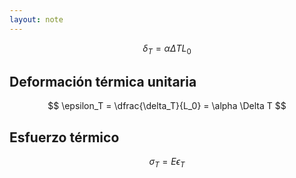```yaml
---
layout: note
---
```



$$
\delta_T = \alpha \Delta T L_0
$$


## Deformación térmica unitaria

$$
\epsilon_T = \dfrac{\delta_T}{L_0} = \alpha \Delta T
$$


## Esfuerzo térmico

$$
\sigma_T = E\epsilon_T
$$
